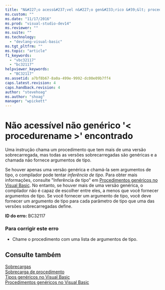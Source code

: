 ```yaml
---
title: "N&#227;o acess&#237;vel n&#227;o gen&#233;rico &#39;&lt; procedurename &gt;&#39; encontrado | Microsoft Docs"
ms.custom: ""
ms.date: "11/17/2016"
ms.prod: "visual-studio-dev14"
ms.reviewer: ""
ms.suite: ""
ms.technology: 
  - "devlang-visual-basic"
ms.tgt_pltfrm: ""
ms.topic: "article"
f1_keywords: 
  - "vbc32117"
  - "bc32117"
helpviewer_keywords: 
  - "BC32117"
ms.assetid: a7bf8b67-8a0a-499e-9992-dc00e09b7ff4
caps.latest.revision: 4
caps.handback.revision: 4
author: "stevehoag"
ms.author: "shoag"
manager: "wpickett"
---
```

# N&#227;o acess&#237;vel n&#227;o gen&#233;rico &#39;&lt; procedurename &gt;&#39; encontrado
Uma instrução chama um procedimento que tem mais de uma versão sobrecarregada, mas todas as versões sobrecarregadas são genéricas e a chamada não fornece argumentos de tipo.  
  
 Se houver apenas uma versão genérica e chamá\-la sem argumentos de tipo, o compilador pode tentar *inferência de tipo*. Para obter mais informações, consulte "Inferência de tipo" em [Procedimentos genéricos no Visual Basic](../../visual-basic/programming-guide/language-features/data-types/generic-procedures.md). No entanto, se houver mais de uma versão genérica, o compilador não é capaz de escolher entre eles, a menos que você fornecer argumentos de tipo. Se você fornecer um argumento de tipo, você deve fornecer um argumento de tipo para cada parâmetro de tipo que uma das versões sobrecarregadas define.  
  
 **ID do erro:** BC32117  
  
### Para corrigir este erro  
  
-   Chame o procedimento com uma lista de argumentos de tipo.  
  
## Consulte também  
 [Sobrecargas](../../visual-basic/language-reference/modifiers/overloads.md)   
 [Sobrecarga de procedimento](../../visual-basic/programming-guide/language-features/procedures/procedure-overloading.md)   
 [Tipos genéricos no Visual Basic](../../visual-basic/programming-guide/language-features/data-types/generic-types.md)   
 [Procedimentos genéricos no Visual Basic](../../visual-basic/programming-guide/language-features/data-types/generic-procedures.md)